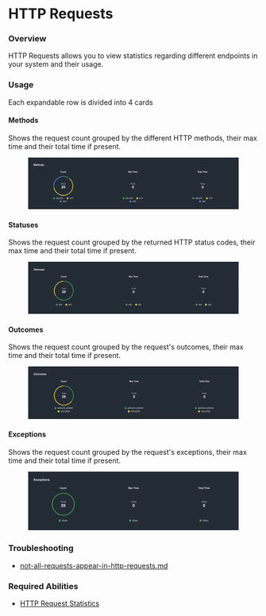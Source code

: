 # HTTP Requests

### Overview

HTTP Requests allows you to view statistics regarding different endpoints in your system and their usage.&#x20;

### Usage

Each expandable row is divided into 4 cards

#### Methods

Shows the request count grouped by the different HTTP methods, their max time and their total time if present.

<figure><img src="../../../.gitbook/assets/image (17).png" alt=""><figcaption></figcaption></figure>

#### Statuses

Shows the request count grouped by the returned HTTP status codes, their max time and their total time if present.

<figure><img src="../../../.gitbook/assets/image (16).png" alt=""><figcaption></figcaption></figure>

#### Outcomes

Shows the request count grouped by the request's outcomes, their max time and their total time if present.

<figure><img src="../../../.gitbook/assets/image (18).png" alt=""><figcaption></figcaption></figure>

#### Exceptions

Shows the request count grouped by the request's exceptions, their max time and their total time if present.

<figure><img src="../../../.gitbook/assets/image (15).png" alt=""><figcaption></figcaption></figure>

### Troubleshooting

* [not-all-requests-appear-in-http-requests.md](../../../troubleshooting/not-all-requests-appear-in-http-requests.md "mention")

### Required Abilities

* [HTTP Request Statistics](../../abilities.md)

